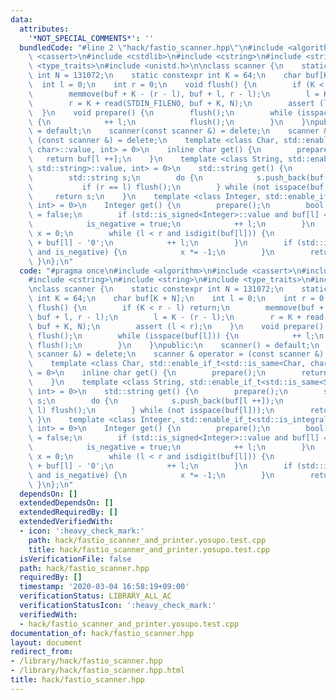 ```yaml
---
data:
  attributes:
    '*NOT_SPECIAL_COMMENTS*': ''
  bundledCode: "#line 2 \"hack/fastio_scanner.hpp\"\n#include <algorithm>\n#include\
    \ <cassert>\n#include <cstdlib>\n#include <cstring>\n#include <string>\n#include\
    \ <type_traits>\n#include <unistd.h>\n\nclass scanner {\n    static constexpr\
    \ int N = 131072;\n    static constexpr int K = 64;\n    char buf[K + N];\n  \
    \  int l = 0;\n    int r = 0;\n    void flush() {\n        if (K < r - l) return;\n\
    \        memmove(buf + K - (r - l), buf + l, r - l);\n        l = K - (r - l);\n\
    \        r = K + read(STDIN_FILENO, buf + K, N);\n        assert (l < r);\n  \
    \  }\n    void prepare() {\n        flush();\n        while (isspace(buf[l]))\
    \ {\n            ++ l;\n            flush();\n        }\n    }\npublic:\n    scanner()\
    \ = default;\n    scanner(const scanner &) = delete;\n    scanner & operator =\
    \ (const scanner &) = delete;\n    template <class Char, std::enable_if_t<std::is_same<Char,\
    \ char>::value, int> = 0>\n    inline char get() {\n        prepare();\n     \
    \   return buf[l ++];\n    }\n    template <class String, std::enable_if_t<std::is_same<String,\
    \ std::string>::value, int> = 0>\n    std::string get() {\n        prepare();\n\
    \        std::string s;\n        do {\n            s.push_back(buf[l ++]);\n \
    \           if (r == l) flush();\n        } while (not isspace(buf[l]));\n   \
    \     return s;\n    }\n    template <class Integer, std::enable_if_t<std::is_integral<Integer>::value,\
    \ int> = 0>\n    Integer get() {\n        prepare();\n        bool is_negative\
    \ = false;\n        if (std::is_signed<Integer>::value and buf[l] == '-') {\n\
    \            is_negative = true;\n            ++ l;\n        }\n        Integer\
    \ x = 0;\n        while (l < r and isdigit(buf[l])) {\n            x = 10 * x\
    \ + buf[l] - '0';\n            ++ l;\n        }\n        if (std::is_signed<Integer>::value\
    \ and is_negative) {\n            x *= -1;\n        }\n        return x;\n   \
    \ }\n};\n"
  code: "#pragma once\n#include <algorithm>\n#include <cassert>\n#include <cstdlib>\n\
    #include <cstring>\n#include <string>\n#include <type_traits>\n#include <unistd.h>\n\
    \nclass scanner {\n    static constexpr int N = 131072;\n    static constexpr\
    \ int K = 64;\n    char buf[K + N];\n    int l = 0;\n    int r = 0;\n    void\
    \ flush() {\n        if (K < r - l) return;\n        memmove(buf + K - (r - l),\
    \ buf + l, r - l);\n        l = K - (r - l);\n        r = K + read(STDIN_FILENO,\
    \ buf + K, N);\n        assert (l < r);\n    }\n    void prepare() {\n       \
    \ flush();\n        while (isspace(buf[l])) {\n            ++ l;\n           \
    \ flush();\n        }\n    }\npublic:\n    scanner() = default;\n    scanner(const\
    \ scanner &) = delete;\n    scanner & operator = (const scanner &) = delete;\n\
    \    template <class Char, std::enable_if_t<std::is_same<Char, char>::value, int>\
    \ = 0>\n    inline char get() {\n        prepare();\n        return buf[l ++];\n\
    \    }\n    template <class String, std::enable_if_t<std::is_same<String, std::string>::value,\
    \ int> = 0>\n    std::string get() {\n        prepare();\n        std::string\
    \ s;\n        do {\n            s.push_back(buf[l ++]);\n            if (r ==\
    \ l) flush();\n        } while (not isspace(buf[l]));\n        return s;\n   \
    \ }\n    template <class Integer, std::enable_if_t<std::is_integral<Integer>::value,\
    \ int> = 0>\n    Integer get() {\n        prepare();\n        bool is_negative\
    \ = false;\n        if (std::is_signed<Integer>::value and buf[l] == '-') {\n\
    \            is_negative = true;\n            ++ l;\n        }\n        Integer\
    \ x = 0;\n        while (l < r and isdigit(buf[l])) {\n            x = 10 * x\
    \ + buf[l] - '0';\n            ++ l;\n        }\n        if (std::is_signed<Integer>::value\
    \ and is_negative) {\n            x *= -1;\n        }\n        return x;\n   \
    \ }\n};\n"
  dependsOn: []
  extendedDependsOn: []
  extendedRequiredBy: []
  extendedVerifiedWith:
  - icon: ':heavy_check_mark:'
    path: hack/fastio_scanner_and_printer.yosupo.test.cpp
    title: hack/fastio_scanner_and_printer.yosupo.test.cpp
  isVerificationFile: false
  path: hack/fastio_scanner.hpp
  requiredBy: []
  timestamp: '2020-03-04 16:58:19+09:00'
  verificationStatus: LIBRARY_ALL_AC
  verificationStatusIcon: ':heavy_check_mark:'
  verifiedWith:
  - hack/fastio_scanner_and_printer.yosupo.test.cpp
documentation_of: hack/fastio_scanner.hpp
layout: document
redirect_from:
- /library/hack/fastio_scanner.hpp
- /library/hack/fastio_scanner.hpp.html
title: hack/fastio_scanner.hpp
---
```

